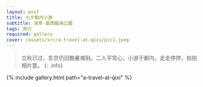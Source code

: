 ```yaml
---
layout: post
title: 七夕都内小游
subtitle: 浅草·葛西臨海公園
tags: 旅行
required: gallery
cover: /assets/src/a-travel-at-qixi/pic1.jpeg
---
```


> 立秋已过，东京仍旧酷暑难耐。二人平常心，小游于都内，走走停停，拍拍相片罢。
{: .info}

{% include gallery.html path="a-travel-at-qixi" %}
